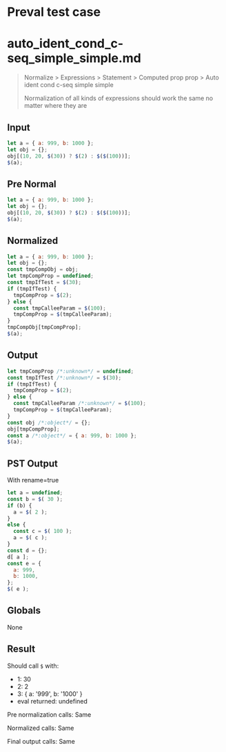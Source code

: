 # Preval test case

# auto_ident_cond_c-seq_simple_simple.md

> Normalize > Expressions > Statement > Computed prop prop > Auto ident cond c-seq simple simple
>
> Normalization of all kinds of expressions should work the same no matter where they are

## Input

`````js filename=intro
let a = { a: 999, b: 1000 };
let obj = {};
obj[(10, 20, $(30)) ? $(2) : $($(100))];
$(a);
`````

## Pre Normal


`````js filename=intro
let a = { a: 999, b: 1000 };
let obj = {};
obj[(10, 20, $(30)) ? $(2) : $($(100))];
$(a);
`````

## Normalized


`````js filename=intro
let a = { a: 999, b: 1000 };
let obj = {};
const tmpCompObj = obj;
let tmpCompProp = undefined;
const tmpIfTest = $(30);
if (tmpIfTest) {
  tmpCompProp = $(2);
} else {
  const tmpCalleeParam = $(100);
  tmpCompProp = $(tmpCalleeParam);
}
tmpCompObj[tmpCompProp];
$(a);
`````

## Output


`````js filename=intro
let tmpCompProp /*:unknown*/ = undefined;
const tmpIfTest /*:unknown*/ = $(30);
if (tmpIfTest) {
  tmpCompProp = $(2);
} else {
  const tmpCalleeParam /*:unknown*/ = $(100);
  tmpCompProp = $(tmpCalleeParam);
}
const obj /*:object*/ = {};
obj[tmpCompProp];
const a /*:object*/ = { a: 999, b: 1000 };
$(a);
`````

## PST Output

With rename=true

`````js filename=intro
let a = undefined;
const b = $( 30 );
if (b) {
  a = $( 2 );
}
else {
  const c = $( 100 );
  a = $( c );
}
const d = {};
d[ a ];
const e = {
  a: 999,
  b: 1000,
};
$( e );
`````

## Globals

None

## Result

Should call `$` with:
 - 1: 30
 - 2: 2
 - 3: { a: '999', b: '1000' }
 - eval returned: undefined

Pre normalization calls: Same

Normalized calls: Same

Final output calls: Same
